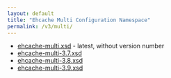 ```yaml
---
layout: default
title: "Ehcache Multi Configuration Namespace"
permalink: /v3/multi/
---
```


* [ehcache-multi.xsd](/schema/ehcache-multi.xsd) - latest, without version number
* [ehcache-multi-3.7.xsd](/schema/ehcache-multi-3.7.xsd)
* [ehcache-multi-3.8.xsd](/schema/ehcache-multi-3.8.xsd)
* [ehcache-multi-3.9.xsd](/schema/ehcache-multi-3.9.xsd)
